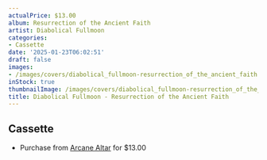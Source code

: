 ```yaml
---
actualPrice: $13.00
album: Resurrection of the Ancient Faith
artist: Diabolical Fullmoon
categories:
- Cassette
date: '2025-01-23T06:02:51'
draft: false
images:
- /images/covers/diabolical_fullmoon-resurrection_of_the_ancient_faith.jpg
inStock: true
thumbnailImage: /images/covers/diabolical_fullmoon-resurrection_of_the_ancient_faith-thumb.jpg
title: Diabolical Fullmoon - Resurrection of the Ancient Faith
---
```


## Cassette
* Purchase from [Arcane Altar](https://arcanealtar.bigcartel.com/product/diabolical-fullmoon-resurrection-of-the-ancient-faith-tape) for $13.00
